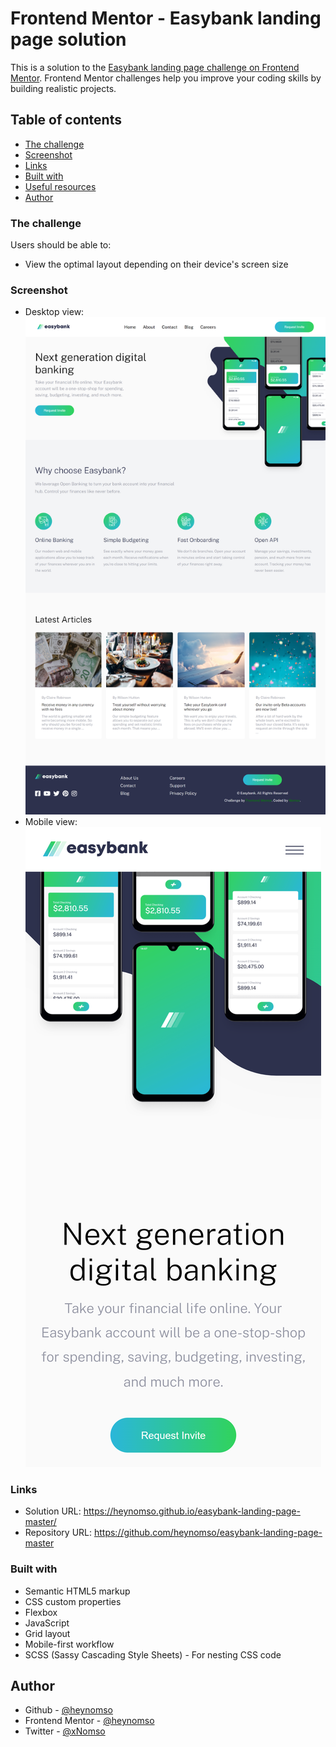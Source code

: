 # Frontend Mentor - Easybank landing page solution

This is a solution to the [Easybank landing page challenge on Frontend Mentor](https://www.frontendmentor.io/challenges/easybank-landing-page-WaUhkoDN). Frontend Mentor challenges help you improve your coding skills by building realistic projects. 

## Table of contents
  - [The challenge](#the-challenge)
  - [Screenshot](#screenshot)
  - [Links](#links)
  - [Built with](#built-with)
  - [Useful resources](#useful-resources)
-   [Author](#author)

### The challenge

Users should be able to:
- View the optimal layout depending on their device's screen size

### Screenshot

- Desktop view: ![Alt text](<output/Desktop view.png>)
- Mobile view: ![Alt text](<output/mobile view.png>)

### Links

- Solution URL: https://heynomso.github.io/easybank-landing-page-master/
- Repository URL: https://github.com/heynomso/easybank-landing-page-master

### Built with

- Semantic HTML5 markup
- CSS custom properties
- Flexbox
- JavaScript
- Grid layout
- Mobile-first workflow
- SCSS (Sassy Cascading Style Sheets) - For nesting CSS code


## Author

- Github - [@heynomso](https://github.com/heynomso)
- Frontend Mentor - [@heynomso](https://www.frontendmentor.io/profile/heynomso)
- Twitter - [@xNomso](https://twitter.com/xNomso)
